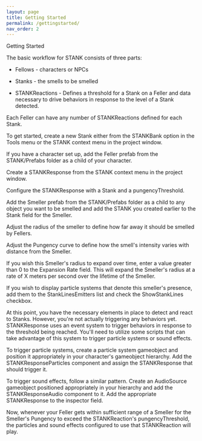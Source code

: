 ```yaml
---
layout: page
title: Getting Started
permalink: /gettingstarted/
nav_order: 2
---
```


Getting Started

The basic workflow for STANK consists of three parts: 

- Fellows - characters or NPCs

- Stanks - the smells to be smelled

- STANKReactions - Defines a threshold for a Stank on a Feller and data necessary to drive behaviors in response to the level of a Stank detected.

Each Feller can have any number of STANKReactions defined for each Stank.

To get started, create a new Stank either from the STANKBank option in the Tools menu or the STANK context menu in the project window.

If you have a character set up, add the Feller prefab from the STANK/Prefabs folder as a child of your character.  

Create a STANKResponse from the STANK context menu in the project window.

Configure the STANKResponse with a Stank and a pungencyThreshold.

Add the Smeller prefab from the STANK/Prefabs folder as a child to any object you want to be smelled and add the STANK you created earlier to the Stank field for the Smeller.

Adjust the radius of the smeller to define how far away it should be smelled by Fellers.

Adjust the Pungency curve to define how the smell's intensity varies with distance from the Smeller.

If you wish this Smeller's radius to expand over time, enter a value greater than 0 to the Expansion Rate field.  This will expand the Smeller's radius at a rate of X meters per second over the lifetime of the Smeller.

If you wish to display particle systems that denote this smeller's presence, add them to the StankLinesEmitters list and check the ShowStankLines checkbox.

At this point, you have the necessary elements in place to detect and react to Stanks.  However, you're not actually triggering any behaviors yet.  STANKResponse uses an event system to trigger behaviors in response to the threshold being reached.  You'll need to utilize some scripts that can take advantage of this system to trigger particle systems or sound effects.

To trigger particle systems, create a particle system gameobject and position it appropriately in your character's gameobject hierarchy.  Add the STANKResponseParticles component and assign the STANKResponse that should trigger it.

To trigger sound effects, follow a similar pattern.  Create an AudioSource gameobject positioned appropriately in your hierarchy and add the STANKResponseAudio component to it.  Add the appropriate STANKResponse to the inspector field.

Now, whenever your Feller gets within sufficient range of a Smeller for the Smeller's Pungency to exceed the STANKReaction's pungencyThreshold, the particles and sound effects configured to use that STANKReaction will play.

